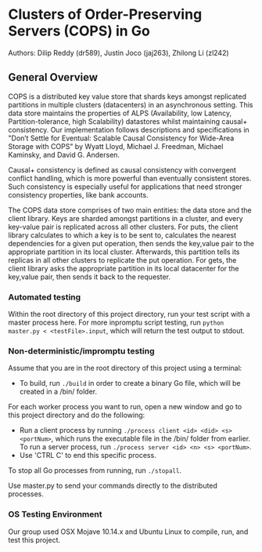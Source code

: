 # Clusters of Order-Preserving Servers (COPS) in Go
Authors: Dilip Reddy (dr589), Justin Joco (jaj263), Zhilong Li (zl242)

## General Overview
COPS is a distributed key value store that shards keys amongst replicated partitions in multiple clusters (datacenters) in an asynchronous setting. This data store maintains the properties of ALPS (Availability, low Latency, Partition-tolerance, high Scalability) datastores whilst maintaining causal+ consistency. Our implementation follows descriptions and specifications in "Don’t Settle for Eventual: Scalable Causal Consistency for Wide-Area Storage with COPS" by Wyatt Lloyd, Michael J. Freedman, Michael Kaminsky, and David G. Andersen.

Causal+ consistency is defined as causal consistency with convergent conflict handling, which is more powerful than eventually consistent stores. Such consistency is especially useful for applications that need stronger consistency properties, like bank accounts.

The COPS data store comprises of two main entities: the data store and the client library. Keys are sharded amongst partitions in a cluster, and every key-value pair is replicated across all other clusters. For puts, the client library calculates to which a key is to be sent to, calculates the nearest dependencies for a given put operation, then sends the key,value pair to the appropriate partition in its local cluster. Afterwards, this partition tells its replicas in all other clusters to replicate the put operation. For gets, the client library asks the appropriate partition in its local datacenter for the key,value pair, then sends it back to the requester.



### Automated testing 
Within the root directory of this project directory, run your test script with a master process here.
For more inpromptu script testing, run `python master.py < <testFile>.input`, which will return the test output to stdout.

### Non-deterministic/impromptu testing
Assume that you are in the root directory of this project using a terminal:
* To build, run `./build` in order to create a binary Go file, which will be created in a /bin/ folder.

For each worker process you want to run, open a new window and go to this project directory and do the following:
* Run a client process by running `./process client <id> <did> <s> <portNum>`, which runs the executable file in the /bin/ folder from earlier. To run a server process, run `./process server <id> <n> <s> <portNum>`. 
* Use 'CTRL C' to end this specific process.

To stop all Go processes from running, run `./stopall`.

Use master.py to send your commands directly to the distributed processes.

### OS Testing Environment
Our group used OSX Mojave 10.14.x and Ubuntu Linux to compile, run, and test this project.












